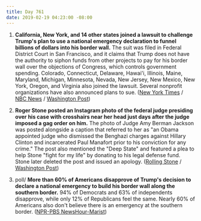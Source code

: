 ```yaml
---
title: Day 761
date: 2019-02-19 04:23:00 -08:00
---
```


1. **California, New York, and 14 other states joined a lawsuit to challenge Trump's plan to use a national emergency declaration to funnel billions of dollars into his border wall.** The suit was filed in Federal District Court in San Francisco, and it claims that Trump does not have the authority to siphon funds from other projects to pay for his border wall over the objections of Congress, which controls government spending. Colorado, Connecticut, Delaware, Hawai'i, Illinois, Maine, Maryland, Michigan, Minnesota, Nevada, New Jersey, New Mexico, New York, Oregon, and Virginia also joined the lawsuit. Several nonprofit organizations have also announced plans to sue. ([New York Times](https://www.nytimes.com/2019/02/18/us/politics/national-emergency-lawsuits-trump.html) / [NBC News](https://www.nbcnews.com/politics/donald-trump/california-ag-least-13-states-suing-over-trump-s-national-n972796) / [Washington Post](http://www.washingtonpost.com/national/health-science/coalition-of-states-sues-trump-over-national-emergency-to-build-border-wall/2019/02/18/9da8019c-33a8-11e9-854a-7a14d7fec96a_story.html))

2. **Roger Stone posted an Instagram photo of the federal judge presiding over his case with crosshairs near her head just days after the judge imposed a gag order on him.** The photo of Judge Amy Berman Jackson was posted alongside a caption that referred to her as "an Obama appointed judge who dismissed the Benghazi charges against Hillary Clinton and incarcerated Paul Manafort prior to his conviction for any crime." The post also mentioned the "Deep State" and featured a plea to help Stone "fight for my life" by donating to his legal defense fund. Stone later deleted the post and issued an apology. ([Rolling Stone](https://www.rollingstone.com/politics/politics-news/roger-stone-judge-crosshairs-796184/) / [Washington Post](http://www.washingtonpost.com/politics/2019/02/18/roger-stone-deletes-photo-judge-presiding-over-his-case-says-he-didnt-mean-threaten-her/))

3. poll/ **More than 60% of Americans disapprove of Trump's decision to declare a national emergency to build his border wall along the southern border.** 94% of Democrats and 63% of independents disapprove, while only 12% of Republicans feel the same. Nearly 60% of Americans also don't believe there is an emergency at the southern border. ([NPR-PBS NewsHour-Marist](https://www.npr.org/2019/02/19/695720851/poll-6-in-10-disapprove-of-trumps-declaration-of-a-national-emergency))